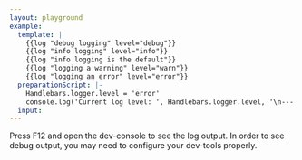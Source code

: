 ```yaml
---
layout: playground
example:
  template: |
    {{log "debug logging" level="debug"}}
    {{log "info logging" level="info"}}
    {{log "info logging is the default"}}
    {{log "logging a warning" level="warn"}}
    {{log "logging an error" level="error"}}
  preparationScript: |-
    Handlebars.logger.level = 'error'
    console.log('Current log level: ', Handlebars.logger.level, '\n---')
  input:
---
```


Press F12 and open the dev-console to see the log output. In order to see debug output, you may need to configure your
dev-tools properly.
